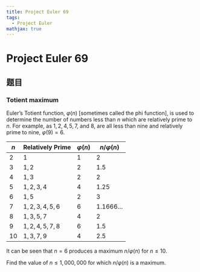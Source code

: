 ```yaml
---
title: Project Euler 69
tags:
  - Project Euler
mathjax: true
---
```

<escape><!-- more --></escape>

# Project Euler 69
## 题目
### Totient maximum

Euler’s Totient function, $\varphi(n)$ [sometimes called the phi function], is used to determine the number of numbers less than $n$ which are relatively prime to $n$. For example, as $1, 2, 4, 5, 7,$ and $8$, are all less than nine and relatively prime to nine, $\varphi(9)=6$.

|$n$|Relatively Prime|$\varphi(n)$|$n/\varphi(n)$|
|-|-|-|-|
|$2$|$1$|$1$|$2$|
|$3$|$1,2$|$2$|$1.5$|
|$4$|$1,3$|$2$|$2$|
|$5$|$1,2,3,4$|$4$|$1.25$|
|$6$|$1,5$|$2$|$3$|
|$7$|$1,2,3,4,5,6$|$6$|$1.1666\dots$|
|$8$|$1,3,5,7$|$4$|$2$|
|$9$|$1,2,4,5,7,8$|$6$|$1.5$|
|$10$|$1,3,7,9$|$4$|$2.5$|

It can be seen that $n=6$ produces a maximum $n/\varphi(n)$ for $n \leq 10$.

Find the value of $n \leq 1,000,000$ for which $n/\varphi(n)$ is a maximum.